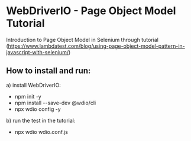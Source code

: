 # WebDriverIO - Page Object Model Tutorial

Introduction to Page Object Model in Selenium through tutorial (https://www.lambdatest.com/blog/using-page-object-model-pattern-in-javascript-with-selenium/)

How to install and run:
--

a) install WebDriverIO:
* npm init -y
* npm install --save-dev @wdio/cli
* npx wdio config -y


b) run the test in the tutorial:
* npx wdio wdio.conf.js
